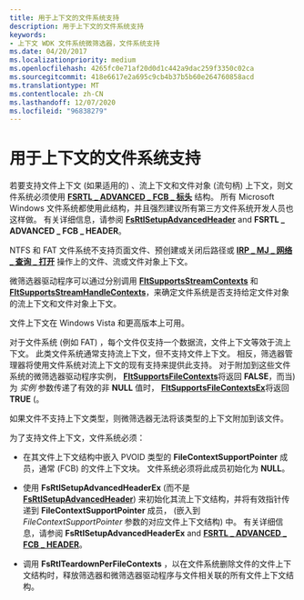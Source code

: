 ```yaml
---
title: 用于上下文的文件系统支持
description: 用于上下文的文件系统支持
keywords:
- 上下文 WDK 文件系统微筛选器，文件系统支持
ms.date: 04/20/2017
ms.localizationpriority: medium
ms.openlocfilehash: 4265fc0e71af20d0d1c442a9dac259f3350c02ca
ms.sourcegitcommit: 418e6617e2a695c9cb4b37b5b60e264760858acd
ms.translationtype: MT
ms.contentlocale: zh-CN
ms.lasthandoff: 12/07/2020
ms.locfileid: "96838279"
---
```

# <a name="file-system-support-for-contexts"></a>用于上下文的文件系统支持

若要支持文件上下文 (如果适用的) 、流上下文和文件对象 (流句柄) 上下文，则文件系统必须使用 [**FSRTL \_ ADVANCED \_ FCB \_ 标头**](/windows-hardware/drivers/ddi/ntifs/ns-ntifs-_fsrtl_advanced_fcb_header) 结构。 所有 Microsoft Windows 文件系统都使用此结构，并且强烈建议所有第三方文件系统开发人员也这样做。 有关详细信息，请参阅 [**FsRtlSetupAdvancedHeader**](/previous-versions/ff547257(v=vs.85)) and **FSRTL \_ ADVANCED \_ FCB \_ HEADER**。

NTFS 和 FAT 文件系统不支持页面文件、预创建或关闭后路径或 [**IRP \_ MJ \_ 网络 \_ 查询 \_ 打开**](./flt-parameters-for-irp-mj-network-query-open.md) 操作上的文件、流或文件对象上下文。

微筛选器驱动程序可以通过分别调用 [**FltSupportsStreamContexts**](/windows-hardware/drivers/ddi/fltkernel/nf-fltkernel-fltsupportsstreamcontexts) 和 [**FltSupportsStreamHandleContexts**](/windows-hardware/drivers/ddi/fltkernel/nf-fltkernel-fltsupportsstreamhandlecontexts)，来确定文件系统是否支持给定文件对象的流上下文和文件对象上下文。

文件上下文在 Windows Vista 和更高版本上可用。

对于文件系统 (例如 FAT) ，每个文件仅支持一个数据流，文件上下文等效于流上下文。 此类文件系统通常支持流上下文，但不支持文件上下文。 相反，筛选器管理器将使用文件系统对流上下文的现有支持来提供此支持。 对于附加到这些文件系统的微筛选器驱动程序实例， [**FltSupportsFileContexts**](/windows-hardware/drivers/ddi/fltkernel/nf-fltkernel-fltsupportsfilecontexts)将返回 **FALSE**，而当) 为 *实例* 参数传递了有效的非 **NULL** 值时， [**FltSupportsFileContextsEx**](/windows-hardware/drivers/ddi/fltkernel/nf-fltkernel-fltsupportsfilecontextsex)将返回 **TRUE** (。

如果文件不支持上下文类型，则微筛选器无法将该类型的上下文附加到该文件。

为了支持文件上下文，文件系统必须：

* 在其文件上下文结构中嵌入 PVOID 类型的 **FileContextSupportPointer** 成员，通常 (FCB) 的文件上下文块。 文件系统必须将此成员初始化为 **NULL**。

* 使用 **FsRtlSetupAdvancedHeaderEx** (而不是 [**FsRtlSetupAdvancedHeader**](/previous-versions/ff547257(v=vs.85))) 来初始化其流上下文结构，并将有效指针传递到 **FileContextSupportPointer** 成员， (嵌入到 *FileContextSupportPointer* 参数的对应文件上下文结构) 中。 有关详细信息，请参阅 **FsRtlSetupAdvancedHeaderEx** and [**FSRTL \_ ADVANCED \_ FCB \_ HEADER**](/windows-hardware/drivers/ddi/ntifs/ns-ntifs-_fsrtl_advanced_fcb_header)。

* 调用 **FsRtlTeardownPerFileContexts** ，以在文件系统删除文件的文件上下文结构时，释放筛选器和微筛选器驱动程序与文件相关联的所有文件上下文结构。

